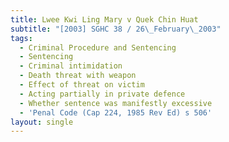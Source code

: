 ```yaml
---
title: Lwee Kwi Ling Mary v Quek Chin Huat
subtitle: "[2003] SGHC 38 / 26\_February\_2003"
tags:
  - Criminal Procedure and Sentencing
  - Sentencing
  - Criminal intimidation
  - Death threat with weapon
  - Effect of threat on victim
  - Acting partially in private defence
  - Whether sentence was manifestly excessive
  - 'Penal Code (Cap 224, 1985 Rev Ed) s 506'
layout: single
---
```


